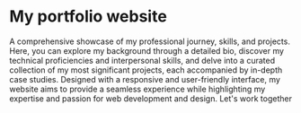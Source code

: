  # My portfolio website
 A comprehensive showcase of my professional journey, skills, and projects. 
 Here, you can explore my background through a detailed bio, discover my technical proficiencies and interpersonal skills, and delve into a curated collection of my most significant projects, each accompanied by in-depth case studies. 
 Designed with a responsive and user-friendly interface, my website aims to provide a seamless experience while highlighting my expertise and passion for web development and design.
 Let's work together
